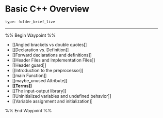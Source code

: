 # Basic C++ Overview
 
```ccard
type: folder_brief_live
```
 
---

%% Begin Waypoint %%
- [[Angled brackets vs double quotes]]
- [[Declaration vs. Definition]]
- [[Forward declarations and definitions]]
- [[Header Files and Implementation Files]]
- [[Header guard]]
- [[Introduction to the preprocessor]]
- [[main Function]]
- [[maybe_unused Attribute]]
- **[[Terms]]**
- [[The input-output library]]
- [[Uninitialized variables and undefined behavior]]
- [[Variable assignment and initialization]]

%% End Waypoint %%